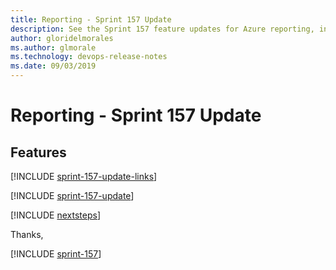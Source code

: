 ```yaml
---
title: Reporting - Sprint 157 Update
description: See the Sprint 157 feature updates for Azure reporting, including next steps.
author: gloridelmorales
ms.author: glmorale
ms.technology: devops-release-notes
ms.date: 09/03/2019
---
```


# Reporting - Sprint 157 Update

## Features

[!INCLUDE [sprint-157-update-links](../includes/reporting/sprint-157-update-links.md)]

[!INCLUDE [sprint-157-update](../includes/reporting/sprint-157-update.md)]

[!INCLUDE [nextsteps](../includes/nextsteps.md)]

Thanks,

[!INCLUDE [sprint-157](../includes/signer/sprint-157.md)]

